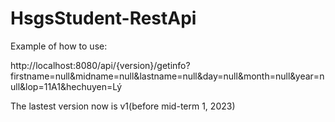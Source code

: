 # HsgsStudent-RestApi
Example of how to use:

http://localhost:8080/api/{version}/getinfo?firstname=null&midname=null&lastname=null&day=null&month=null&year=null&lop=11A1&hechuyen=Lý

The lastest version now is v1(before mid-term 1, 2023)